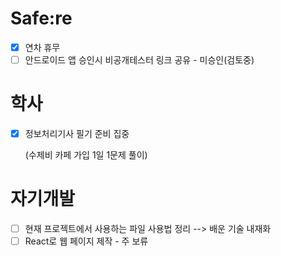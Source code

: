 # Safe:re

- [X] 연차 휴무
- [ ] 안드로이드 앱 승인시 비공개테스터 링크 공유 - 미승인(검토중)

# 학사

- [X] 정보처리기사 필기 준비 집중

  (수제비 카페 가입 1일 1문제 풀이)

# 자기개발

- [ ] 현재 프로젝트에서 사용하는 파일 사용법 정리
  --> 배운 기술 내재화
- [ ] React로 웹 페이지 제작 - 주 보류
